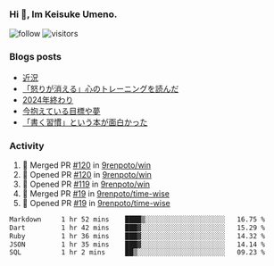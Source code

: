 ### Hi 👋, Im Keisuke Umeno.

<!--
**9renpoto/9renpoto** is a ✨ _special_ ✨ repository because its `README.md` (this file) appears on your GitHub profile.

Here are some ideas to get you started:

- 🔭 I’m currently working on ...
- 🌱 I’m currently learning ...
- 👯 I’m looking to collaborate on ...
- 🤔 I’m looking for help with ...
- 💬 Ask me about ...
- 📫 How to reach me: ...
- 😄 Pronouns: ...
- ⚡ Fun fact: ...
-->

![follow](https://img.shields.io/github/followers/9renpoto?label=Follow&style=social)
![visitors](https://komarev.com/ghpvc/?username=9renpoto&label=Profile%20views&color=0e75b6&style=flat)

### Blogs posts

<!-- BLOG-POST-LIST:START -->
- [近況](https://9renpoto.win/entry/2025/04/05/current_status)
- [「怒りが消える」心のトレーニングを読んだ](https://9renpoto.win/entry/2025/02/01/anger-management)
- [2024年終わり](https://9renpoto.win/entry/2024/12/31/2024-end)
- [今抱えている目標や夢](https://9renpoto.win/entry/2024/12/02/objective)
- [「書く習慣」という本が面白かった](https://9renpoto.win/entry/2024/11/11/leave_a_feeling_sad)
<!-- BLOG-POST-LIST:END -->

### Activity

<!--START_SECTION:activity-->
1. 🎉 Merged PR [#120](https://github.com/9renpoto/win/pull/120) in [9renpoto/win](https://github.com/9renpoto/win)
2. 💪 Opened PR [#120](https://github.com/9renpoto/win/pull/120) in [9renpoto/win](https://github.com/9renpoto/win)
3. 💪 Opened PR [#119](https://github.com/9renpoto/win/pull/119) in [9renpoto/win](https://github.com/9renpoto/win)
4. 🎉 Merged PR [#19](https://github.com/9renpoto/time-wise/pull/19) in [9renpoto/time-wise](https://github.com/9renpoto/time-wise)
5. 💪 Opened PR [#19](https://github.com/9renpoto/time-wise/pull/19) in [9renpoto/time-wise](https://github.com/9renpoto/time-wise)
<!--END_SECTION:activity-->

<!--START_SECTION:waka-->

```txt
Markdown     1 hr 52 mins    ████▒░░░░░░░░░░░░░░░░░░░░   16.75 %
Dart         1 hr 42 mins    ███▓░░░░░░░░░░░░░░░░░░░░░   15.29 %
Ruby         1 hr 36 mins    ███▓░░░░░░░░░░░░░░░░░░░░░   14.32 %
JSON         1 hr 35 mins    ███▓░░░░░░░░░░░░░░░░░░░░░   14.14 %
SQL          1 hr 2 mins     ██▒░░░░░░░░░░░░░░░░░░░░░░   09.23 %
```

<!--END_SECTION:waka-->
